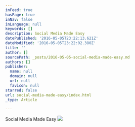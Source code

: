 ```yaml
---
inFeed: true
hasPage: true
inNav: false
inLanguage: null
keywords: []
description: Social Media Made Easy
datePublished: '2016-05-05T23:22:13.621Z'
dateModified: '2016-05-05T23:22:02.380Z'
title: ''
author: []
sourcePath: _posts/2016-05-05-social-media-made-easy.md
authors: []
publisher:
  name: null
  domain: null
  url: null
  favicon: null
starred: false
url: social-media-made-easy/index.html
_type: Article

---
```

Social Media Made Easy
![](https://the-grid-user-content.s3-us-west-2.amazonaws.com/52122e96-eae4-4c32-b34d-378fa64c71bb.jpg)